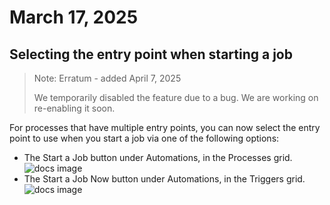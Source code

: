 # March 17, 2025

## Selecting the entry point when starting a job
> Note: Erratum - added April 7, 2025
> 
> We temporarily disabled the feature due to a bug. We are working on re-enabling it soon.

For processes that have multiple entry points, you can now select the entry point to use when you start a job via one of the following options:
- The Start a Job button under Automations, in the Processes grid.
![docs image](URL)
- The Start a Job Now button under Automations, in the Triggers grid.
![docs image](URL)
